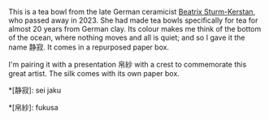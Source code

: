 This is a tea bowl from the late German ceramicist [Beatrix Sturm-Kerstan](https://sturm-kerstan-keramik.de/), who passed away in 2023. She had made tea bowls specifically for tea for almost 20 years from German clay. Its colour makes me think of the bottom of the ocean, where nothing moves and all is quiet; and so I gave it the name 静寂. It comes in a repurposed paper box.

I'm pairing it with a presentation 帛紗 with a crest to commemorate this great artist. The silk comes with its own paper box.

*[静寂]: sei jaku

*[帛紗]: fukusa
